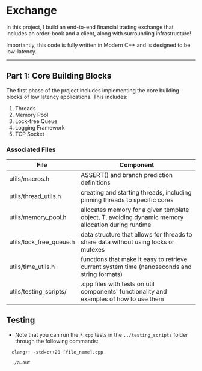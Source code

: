# Exchange
In this project, I build an end-to-end financial trading exchange that includes an order-book and a client, along with surrounding infrastructure!

Importantly, this code is fully written in Modern C++ and is designed to be low-latency. <br />

-----

Part 1: Core Building Blocks
------
The first phase of the project includes implementing the core building blocks of low latency applications.
This includes:
1. Threads
2. Memory Pool
3. Lock-free Queue
4. Logging Framework
5. TCP Socket

### Associated Files

| File                       | Component                                                                                         |
|----------------------------|---------------------------------------------------------------------------------------------------|
| utils/macros.h             | ASSERT() and branch prediction definitions                                                        |
| utils/thread_utils.h       | creating and starting threads, including pinning threads to specific cores                        |
| utils/memory_pool.h        | allocates memory for a given template object, T, avoiding dynamic memory allocation during runtime|
| utils/lock_free_queue.h    | data structure that allows for threads to share data without using locks or mutexes               |
| utils/time_utils.h         | functions that make it easy to retrieve current system time (nanoseconds and string formats)      |
| utils/testing_scripts/     | .cpp files with tests on util components' functionality and examples of how to use them           |

Testing
-------
* Note that you can run the ``*.cpp`` tests in the ``../testing_scripts`` folder through the following commands:

```
  clang++ -std=c++20 [file_name].cpp
```
```
  ./a.out
```

